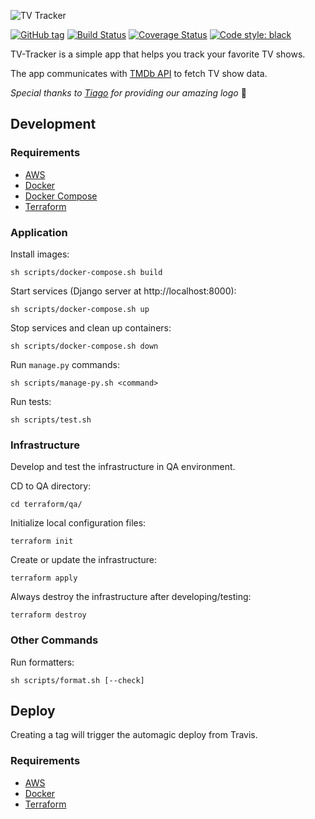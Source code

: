 ![TV Tracker](https://raw.githubusercontent.com/olivertso/tv-tracker/master/project/core/static/core/img/logo.png)

[![GitHub tag](https://img.shields.io/github/tag/olivertso/tv-tracker.svg)](https://github.com/olivertso/tv-tracker)
[![Build Status](https://travis-ci.org/olivertso/tv-tracker.svg?branch=master)](https://travis-ci.org/olivertso/tv-tracker)
[![Coverage Status](https://coveralls.io/repos/github/olivertso/tv-tracker/badge.svg?branch=master)](https://coveralls.io/github/olivertso/tv-tracker?branch=master)
[![Code style: black](https://img.shields.io/badge/code%20style-black-000000.svg)](https://github.com/ambv/black)

TV-Tracker is a simple app that helps you track your favorite TV shows.

The app communicates with [TMDb API][tmdb-api] to fetch TV show data.

*Special thanks to [Tiago](https://github.com/tmazza) for providing our amazing logo* 🍺

## Development

### Requirements

- [AWS][aws]
- [Docker][docker]
- [Docker Compose][docker-compose]
- [Terraform][terraform]

### Application

Install images:
```
sh scripts/docker-compose.sh build
```

Start services (Django server at http://localhost:8000):
```
sh scripts/docker-compose.sh up
```

Stop services and clean up containers:
```
sh scripts/docker-compose.sh down
```

Run `manage.py` commands:
```
sh scripts/manage-py.sh <command>
```

Run tests:
```
sh scripts/test.sh
```

### Infrastructure

Develop and test the infrastructure in QA environment.

CD to QA directory:
```
cd terraform/qa/
```

Initialize local configuration files:
```
terraform init
```

Create or update the infrastructure:
```
terraform apply
```

Always destroy the infrastructure after developing/testing:
```
terraform destroy
```

### Other Commands

Run formatters:
```
sh scripts/format.sh [--check]
```

## Deploy

Creating a tag will trigger the automagic deploy from Travis.

### Requirements

- [AWS][aws]
- [Docker][docker]
- [Terraform][terraform]

[aws]: https://aws.amazon.com/
[docker]: https://www.docker.com/
[docker-compose]: https://docs.docker.com/compose/
[terraform]: https://www.terraform.io/
[tmdb-api]: https://developers.themoviedb.org/3
